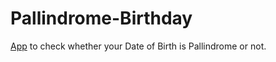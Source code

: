 # Pallindrome-Birthday

[App](https://pallindrome-birthday-7db5b4.netlify.app/) to check whether your Date of Birth is Pallindrome or not.
